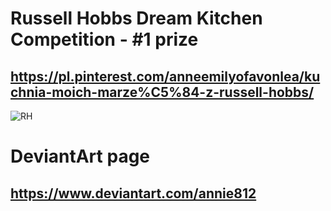 # Russell Hobbs Dream Kitchen Competition - #1 prize
## https://pl.pinterest.com/anneemilyofavonlea/kuchnia-moich-marze%C5%84-z-russell-hobbs/

![RH](https://github.com/user-attachments/assets/f0bda853-8493-4012-a068-06e6fc08a34d)

# DeviantArt page
## https://www.deviantart.com/annie812
